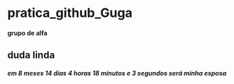 # pratica_github_Guga

#### grupo de alfa
## duda linda
##### em 8 meses 14 dias 4 horas 18 minutos e 3 segundos será minha esposa
